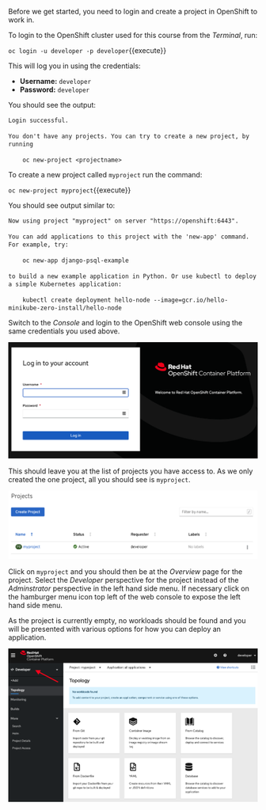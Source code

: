 Before we get started, you need to login and create a project in OpenShift
to work in.

To login to the OpenShift cluster used for this course from the _Terminal_,
run:

``oc login -u developer -p developer``{{execute}}

This will log you in using the credentials:

* **Username:** ``developer``
* **Password:** ``developer``

You should see the output:

```
Login successful.

You don't have any projects. You can try to create a new project, by running

    oc new-project <projectname>
```

To create a new project called ``myproject`` run the command:

``oc new-project myproject``{{execute}}

You should see output similar to:

```
Now using project "myproject" on server "https://openshift:6443".

You can add applications to this project with the 'new-app' command. For example, try:

    oc new-app django-psql-example

to build a new example application in Python. Or use kubectl to deploy a simple Kubernetes application:

    kubectl create deployment hello-node --image=gcr.io/hello-minikube-zero-install/hello-node
```

Switch to the _Console_ and login to the OpenShift web console using the
same credentials you used above.

![Web Console Login](../../assets/introduction/deploying-images-44/01-web-console-login.png)

This should leave you at the list of projects you have access to. As we only
created the one project, all you should see is ``myproject``.

![List of Projects](../../assets/introduction/deploying-images-44/01-list-of-projects.png)

Click on ``myproject`` and you should then be at the _Overview_ page for
the project. Select the _Developer_ perspective for the project instead of the _Adminstrator_ perspective in the left hand side menu. If necessary click on the hamburger menu icon top left of the web console to expose the left hand side menu.

As the project is currently empty, no workloads should be found and you will be presented with various options for how you can deploy an application.

![Add to Project](../../assets/introduction/deploying-images-44/01-add-to-project.png)
